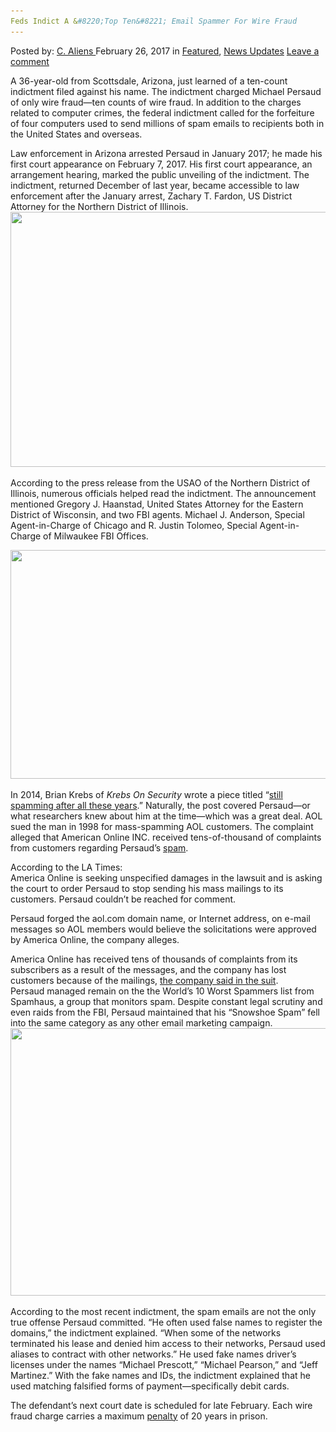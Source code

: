 ```yaml
---
Feds Indict A &#8220;Top Ten&#8221; Email Spammer For Wire Fraud
---
```

<article class="post-listing post-18342 post type-post status-publish format-standard has-post-thumbnail hentry  tag-email tag-feds tag-fraud tag-indict tag-spammer tag-ten tag-top tag-wire">
    <div class="post-inner">
        <span>Posted by: <a href="https://www.deepdotweb.com/author/caliens/" title="">C. Aliens </a></span>
    <span>February 26, 2017</span>
    <span>in <a href="https://www.deepdotweb.com/category/deepdot-news/" rel="category tag">Featured</a>, <a href="https://www.deepdotweb.com/category/news-updates/" rel="category tag">News Updates</a></span>
    <span><a href="https://www.deepdotweb.com/2017/02/26/feds-indict-top-ten-email-spammer-wire-fraud/#respond">Leave a comment</a></span>
    </p>
    <div class="clear"></div>
    <div class="entry">
    <p>A 36-year-old from Scottsdale, Arizona, just learned of a ten-count indictment filed against his name. The indictment charged Michael Persaud of only wire fraud—ten counts of wire fraud. In addition to the charges related to computer crimes, the federal indictment called for the forfeiture of four computers used to send millions of spam emails to recipients both in the United States and overseas.</p>
    <p>Law enforcement in Arizona arrested Persaud in January 2017; he made his first court appearance on February 7, 2017. His first court appearance, an arrangement hearing, marked the public unveiling of the indictment. The indictment, returned December of last year, became accessible to law enforcement after the January arrest, Zachary T. Fardon, US District Attorney for the Northern District of Illinois. <img class="wp-image-18345 aligncenter" src="/imgs/2017/02/word-image-88.png" width="672" height="408" srcset="/imgs/2017/02/word-image-88.png 1021w, /imgs/2017/02/word-image-88-300x182.png 300w" sizes="(max-width: 672px) 100vw, 672px"/></p>
    <p>According to the press release from the USAO of the Northern District of Illinois, numerous officials helped read the indictment. The announcement mentioned Gregory J. Haanstad, United States Attorney for the Eastern District of Wisconsin, and two FBI agents. Michael J. Anderson, Special Agent-in-Charge of Chicago and R. Justin Tolomeo, Special Agent-in-Charge of Milwaukee FBI Offices.</p>
    <p><img class="wp-image-18346 aligncenter" src="/imgs/2017/02/word-image-89.png" width="822" height="366" srcset="/imgs/2017/02/word-image-89.png 1168w, /imgs/2017/02/word-image-89-300x134.png 300w, /imgs/2017/02/word-image-89-1024x456.png 1024w" sizes="(max-width: 822px) 100vw, 822px"/></p>
    <p>In 2014, Brian Krebs of <em>Krebs On Security </em>wrote a piece titled &#8220;<a href="http://krebsonsecurity.com/2014/11/still-spamming-after-all-these-years/">still spamming after all these years</a>.” Naturally, the post covered Persaud—or what researchers knew about him at the time—which was a great deal. AOL sued the man in 1998 for mass-spamming AOL customers. The complaint alleged that American Online INC. received tens-of-thousand of complaints from customers regarding Persaud&#8217;s <a href="https://www.deepdotweb.com/?s=spam">spam</a>.</p>
    <p>According to the LA Times:<br/>
    <a id="post-18342-_gjdgxs"></a>America Online is seeking unspecified damages in the lawsuit and is asking the court to order Persaud to stop sending his mass mailings to its customers. Persaud couldn&#8217;t be reached for comment.</p>
    <p>Persaud forged the aol.com domain name, or Internet address, on e-mail messages so AOL members would believe the solicitations were approved by America Online, the company alleges.</p>
    <p>America Online has received tens of thousands of complaints from its subscribers as a result of the messages, and the company has lost customers because of the mailings, <a href="http://articles.latimes.com/1998/dec/29/business/fi-58482">the company said in the suit</a>.<br/>
    Persaud managed remain on the the World’s 10 Worst Spammers list from Spamhaus, a group that monitors spam. Despite constant legal scrutiny and even raids from the FBI, Persaud maintained that his “Snowshoe Spam” fell into the same category as any other email marketing campaign. <img class="wp-image-18347 aligncenter" src="/imgs/2017/02/word-image-90.png" width="807" height="428" srcset="/imgs/2017/02/word-image-90.png 1175w, /imgs/2017/02/word-image-90-300x159.png 300w, /imgs/2017/02/word-image-90-1024x543.png 1024w" sizes="(max-width: 807px) 100vw, 807px"/></p>
    <p>According to the most recent indictment, the spam emails are not the only true offense Persaud committed. “He often used false names to register the domains,” the indictment explained. “When some of the networks terminated his lease and denied him access to their networks, Persaud used aliases to contract with other networks.” He used fake names driver&#8217;s licenses under the names “Michael Prescott,” “Michael Pearson,” and “Jeff Martinez.” With the fake names and IDs, the indictment explained that he used matching falsified forms of payment—specifically debit cards.</p>
    <p>The defendant&#8217;s next court date is scheduled for late February. Each wire fraud charge carries a maximum <a href="https://www.deepdotweb.com/tag/sentenced/">penalty</a> of 20 years in prison.</p>
    </div>
    <span style="display:none"><a href="https://www.deepdotweb.com/tag/email/" rel="tag">email</a>  <a href="https://www.deepdotweb.com/tag/fraud/" rel="tag">fraud</a> <a href="https://www.deepdotweb.com/tag/indict/" rel="tag">indict</a> <a href="https://www.deepdotweb.com/tag/spammer/" rel="tag">spammer</a> <a href="https://www.deepdotweb.com/tag/ten/" rel="tag">ten</a> <a href="https://www.deepdotweb.com/tag/top/" rel="tag">top</a> <a href="https://www.deepdotweb.com/tag/wire/" rel="tag">wire</a></span> <span style="display:none" class="updated">2017-02-26</span>
    <div style="display:none" class="vcard author" itemprop="author" itemscope itemtype="http://schema.org/Person"><strong class="fn" itemprop="name"><a href="https://www.deepdotweb.com/author/caliens/" title="Posts by C. Aliens" rel="author">C. Aliens</a></strong></div>
    </div>
</article>

